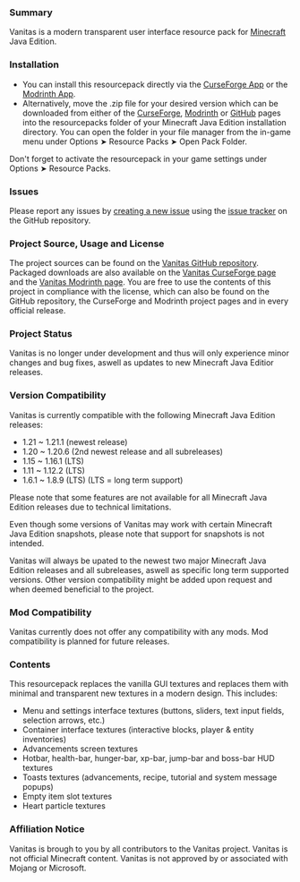 ### Summary

Vanitas is a modern transparent user interface resource pack for [Minecraft](https://www.minecraft.net) Java Edition.

### Installation

- You can install this resourcepack directly via the [CurseForge App](https://www.curseforge.com/download/app) or the [Modrinth App](https://modrinth.com/app).
- Alternatively, move the .zip file for your desired version which can be downloaded from either of the [CurseForge](https://www.curseforge.com/minecraft/texture-packs/vanitas), [Modrinth](https://modrinth.com/resourcepack/vanitas) or [GitHub](https://github.com/iJustLeyxo/Vanitas) pages into the resourcepacks folder of your Minecraft Java Edition installation directory. You can open the folder in your file manager from the in-game menu under Options ➤ Resource Packs ➤ Open Pack Folder.

Don't forget to activate the resourcepack in your game settings under Options ➤ Resource Packs.


### Issues

Please report any issues by [creating a new issue](https://github.com/iJustLeyxo/Vanitas/issues/new) using the [issue tracker](https://github.com/iJustLeyxo/Vanitas/issues/) on the GitHub repository.


### Project Source, Usage and License

The project sources can be found on the [Vanitas GitHub repository](https://github.com/iJustLeyxo/Vanitas). Packaged downloads are also available on the [Vanitas CurseForge page](https://www.curseforge.com/minecraft/texture-packs/vanitas) and the [Vanitas Modrinth page](https://modrinth.com/resourcepack/vanitas). You are free to use the contents of this project in compliance with the license, which can also be found on the GitHub repository, the CurseForge and Modrinth project pages and in every official release.


### Project Status

Vanitas is no longer under development and thus will only experience minor changes and bug fixes, aswell as updates to new Minecraft Java Editior releases.


### Version Compatibility

Vanitas is currently compatible with the following Minecraft Java Edition releases:
- 1.21 ~ 1.21.1 (newest release)
- 1.20 ~ 1.20.6 (2nd newest release and all subreleases)
- 1.15 ~ 1.16.1 (LTS)
- 1.11 ~ 1.12.2 (LTS)
- 1.6.1 ~ 1.8.9 (LTS)
(LTS = long term support)

Please note that some features are not available for all Minecraft Java Edition releases due to technical limitations.

Even though some versions of Vanitas may work with certain Minecraft Java Edition snapshots, please note that support for snapshots is not intended.

Vanitas will always be upated to the newest two major Minecraft Java Edition releases and all subreleases, aswell as specific long term supported versions. Other version compatibility might be added upon request and when deemed beneficial to the project.


### Mod Compatibility

Vanitas currently does not offer any compatibility with any mods. Mod compatibility is planned for future releases.


### Contents

This resourcepack replaces the vanilla GUI textures and replaces them with minimal and transparent new textures in a modern design. This includes:
- Menu and settings interface textures (buttons, sliders, text input fields, selection arrows, etc.)
- Container interface textures (interactive blocks, player & entity inventories)
- Advancements screen textures
- Hotbar, health-bar, hunger-bar, xp-bar, jump-bar and boss-bar HUD textures
- Toasts textures (advancements, recipe, tutorial and system message popups)
- Empty item slot textures
- Heart particle textures

### Affiliation Notice

Vanitas is brough to you by all contributors to the Vanitas project.
Vanitas is not official Minecraft content. Vanitas is not approved by or associated with Mojang or Microsoft.
